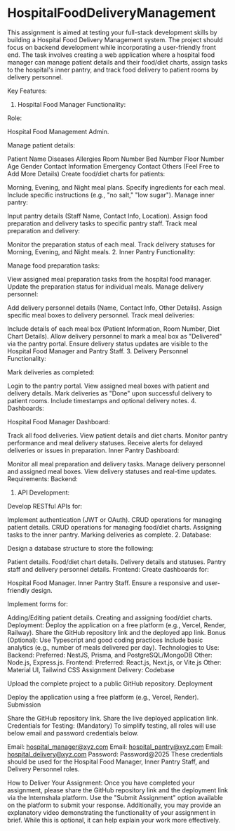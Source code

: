 # HospitalFoodDeliveryManagement

This assignment is aimed at testing your full-stack development skills by building a Hospital Food Delivery Management system. The project should focus on backend development while incorporating a user-friendly front end. The task involves creating a web application where a hospital food manager can manage patient details and their food/diet charts, assign tasks to the hospital's inner pantry, and track food delivery to patient rooms by delivery personnel.

Key Features:
1. Hospital Food Manager Functionality:

Role:

Hospital Food Management Admin.

Manage patient details:

Patient Name
Diseases
Allergies
Room Number
Bed Number
Floor Number
Age
Gender
Contact Information
Emergency Contact
Others (Feel Free to Add More Details)
Create food/diet charts for patients:

Morning, Evening, and Night meal plans.
Specify ingredients for each meal.
Include specific instructions (e.g., "no salt," "low sugar").
Manage inner pantry:

Input pantry details (Staff Name, Contact Info, Location).
Assign food preparation and delivery tasks to specific pantry staff.
Track meal preparation and delivery:

Monitor the preparation status of each meal.
Track delivery statuses for Morning, Evening, and Night meals.
2. Inner Pantry Functionality:

Manage food preparation tasks:

View assigned meal preparation tasks from the hospital food manager.
Update the preparation status for individual meals.
Manage delivery personnel:

Add delivery personnel details (Name, Contact Info, Other Details).
Assign specific meal boxes to delivery personnel.
Track meal deliveries:

Include details of each meal box (Patient Information, Room Number, Diet Chart Details).
Allow delivery personnel to mark a meal box as "Delivered" via the pantry portal.
Ensure delivery status updates are visible to the Hospital Food Manager and Pantry Staff.
3. Delivery Personnel Functionality:

Mark deliveries as completed:

Login to the pantry portal.
View assigned meal boxes with patient and delivery details.
Mark deliveries as "Done" upon successful delivery to patient rooms.
Include timestamps and optional delivery notes.
4. Dashboards:

Hospital Food Manager Dashboard:

Track all food deliveries.
View patient details and diet charts.
Monitor pantry performance and meal delivery statuses.
Receive alerts for delayed deliveries or issues in preparation.
Inner Pantry Dashboard:

Monitor all meal preparation and delivery tasks.
Manage delivery personnel and assigned meal boxes.
View delivery statuses and real-time updates.
Requirements:
Backend:
1. API Development:

Develop RESTful APIs for:

Implement authentication (JWT or OAuth).
CRUD operations for managing patient details.
CRUD operations for managing food/diet charts.
Assigning tasks to the inner pantry.
Marking deliveries as complete.
2. Database:

Design a database structure to store the following:

Patient details.
Food/diet chart details.
Delivery details and statuses.
Pantry staff and delivery personnel details.
Frontend:
Create dashboards for:

Hospital Food Manager.
Inner Pantry Staff.
Ensure a responsive and user-friendly design.

Implement forms for:

Adding/Editing patient details.
Creating and assigning food/diet charts.
Deployment:
Deploy the application on a free platform (e.g., Vercel, Render, Railway).
Share the GitHub repository link and the deployed app link.
Bonus (Optional):
Use Typescript and good coding practices
Include basic analytics (e.g., number of meals delivered per day).
Technologies to Use:
Backend:
Preferred: NestJS, Prisma, and PostgreSQL/MongoDB
Other: Node.js, Express.js.
Frontend:
Preferred: React.js, Next.js, or Vite.js
Other: Material UI, Tailwind CSS
Assignment Delivery:
Codebase

Upload the complete project to a public GitHub repository.
Deployment

Deploy the application using a free platform (e.g., Vercel, Render).
Submission

Share the GitHub repository link.
Share the live deployed application link.
Credentials for Testing: (Mandatory)
To simplify testing, all roles will use below email and password credentials below.

Email: hospital_manager@xyz.com
Email: hospital_pantry@xyz.com
Email: hospital_delivery@xyz.com
Password: Password@2025
These credentials should be used for the Hospital Food Manager, Inner Pantry Staff, and Delivery Personnel roles.

How to Deliver Your Assignment:
Once you have completed your assignment, please share the GitHub repository link and the deployment link via the Internshala platform. Use the "Submit Assignment" option available on the platform to submit your response.
Additionally, you may provide an explanatory video demonstrating the functionality of your assignment in brief. While this is optional, it can help explain your work more effectively.
